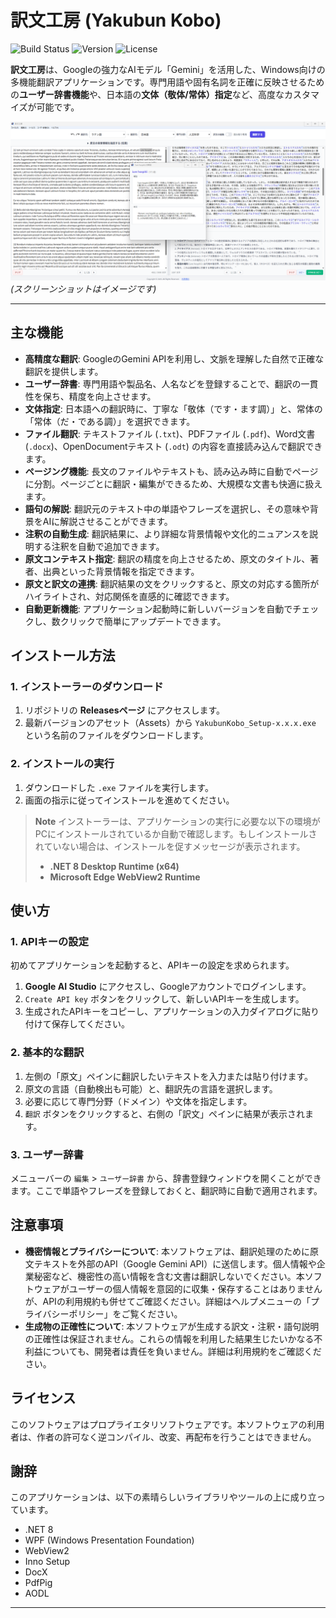 # 訳文工房 (Yakubun Kobo)

![Build Status](https://img.shields.io/badge/build-passing-brightgreen)
![Version](https://img.shields.io/github/v/release/suzuryuquark/Yakubun_Kobo_Project)
![License](https://img.shields.io/badge/license-Proprietary-red)

**訳文工房**は、Googleの強力なAIモデル「Gemini」を活用した、Windows向けの多機能翻訳アプリケーションです。専門用語や固有名詞を正確に反映させるための**ユーザー辞書機能**や、日本語の**文体（敬体/常体）指定**など、高度なカスタマイズが可能です。

![アプリケーションのスクリーンショット](https://raw.githubusercontent.com/suzuryuquark/Yakubun_Kobo_Project/main/assets/screenshot.png)
*(スクリーンショットはイメージです)*

---

## 主な機能

*   **高精度な翻訳**: GoogleのGemini APIを利用し、文脈を理解した自然で正確な翻訳を提供します。
*   **ユーザー辞書**: 専門用語や製品名、人名などを登録することで、翻訳の一貫性を保ち、精度を向上させます。
*   **文体指定**: 日本語への翻訳時に、丁寧な「敬体（です・ます調）」と、常体の「常体（だ・である調）」を選択できます。
*   **ファイル翻訳**: テキストファイル (`.txt`)、PDFファイル (`.pdf`)、Word文書 (`.docx`)、OpenDocumentテキスト (`.odt`) の内容を直接読み込んで翻訳できます。
*   **ページング機能**: 長文のファイルやテキストも、読み込み時に自動でページに分割。ページごとに翻訳・編集ができるため、大規模な文書も快適に扱えます。
*   **語句の解説**: 翻訳元のテキスト中の単語やフレーズを選択し、その意味や背景をAIに解説させることができます。
*   **注釈の自動生成**: 翻訳結果に、より詳細な背景情報や文化的ニュアンスを説明する注釈を自動で追加できます。
*   **原文コンテキスト指定**: 翻訳の精度を向上させるため、原文のタイトル、著者、出典といった背景情報を指定できます。
*   **原文と訳文の連携**: 翻訳結果の文をクリックすると、原文の対応する箇所がハイライトされ、対応関係を直感的に確認できます。
*   **自動更新機能**: アプリケーション起動時に新しいバージョンを自動でチェックし、数クリックで簡単にアップデートできます。

## インストール方法

### 1. インストーラーのダウンロード

1.  リポジトリの **Releasesページ** にアクセスします。
2.  最新バージョンのアセット（Assets）から `YakubunKobo_Setup-x.x.x.exe` という名前のファイルをダウンロードします。

### 2. インストールの実行

1.  ダウンロードした `.exe` ファイルを実行します。
2.  画面の指示に従ってインストールを進めてください。

> **Note**
> インストーラーは、アプリケーションの実行に必要な以下の環境がPCにインストールされているか自動で確認します。もしインストールされていない場合は、インストールを促すメッセージが表示されます。
> *   **.NET 8 Desktop Runtime (x64)**
> *   **Microsoft Edge WebView2 Runtime**

## 使い方

### 1. APIキーの設定

初めてアプリケーションを起動すると、APIキーの設定を求められます。

1.  **Google AI Studio** にアクセスし、Googleアカウントでログインします。
2.  `Create API key` ボタンをクリックして、新しいAPIキーを生成します。
3.  生成されたAPIキーをコピーし、アプリケーションの入力ダイアログに貼り付けて保存してください。

### 2. 基本的な翻訳

1.  左側の「原文」ペインに翻訳したいテキストを入力または貼り付けます。
2.  原文の言語（自動検出も可能）と、翻訳先の言語を選択します。
3.  必要に応じて専門分野（ドメイン）や文体を指定します。
4.  `翻訳` ボタンをクリックすると、右側の「訳文」ペインに結果が表示されます。

### 3. ユーザー辞書

メニューバーの `編集` > `ユーザー辞書` から、辞書登録ウィンドウを開くことができます。ここで単語やフレーズを登録しておくと、翻訳時に自動で適用されます。

## 注意事項

*   **機密情報とプライバシーについて**: 本ソフトウェアは、翻訳処理のために原文テキストを外部のAPI（Google Gemini API）に送信します。個人情報や企業秘密など、機密性の高い情報を含む文書は翻訳しないでください。本ソフトウェアがユーザーの個人情報を意図的に収集・保存することはありませんが、APIの利用規約も併せてご確認ください。詳細はヘルプメニューの「プライバシーポリシー」をご覧ください。
*   **生成物の正確性について**: 本ソフトウェアが生成する訳文・注釈・語句説明の正確性は保証されません。これらの情報を利用した結果生じたいかなる不利益についても、開発者は責任を負いません。詳細は利用規約をご確認ください。

## ライセンス

このソフトウェアはプロプライエタリソフトウェアです。本ソフトウェアの利用者は、作者の許可なく逆コンパイル、改変、再配布を行うことはできません。

## 謝辞

このアプリケーションは、以下の素晴らしいライブラリやツールの上に成り立っています。

*   .NET 8
*   WPF (Windows Presentation Foundation)
*   WebView2
*   Inno Setup
*   DocX
*   PdfPig
*   AODL

---